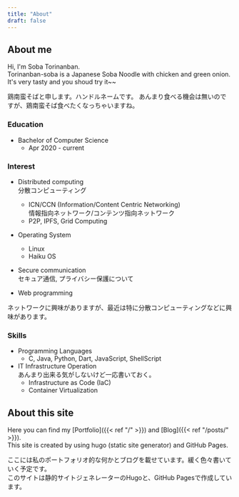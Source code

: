 ```yaml
---
title: "About"
draft: false
---
```


## About me
Hi, I'm Soba Torinanban.  
Torinanban-soba is a Japanese Soba Noodle with chicken and green onion. It's very tasty and you shoud try it~~  

鶏南蛮そばと申します。ハンドルネームです。
あんまり食べる機会は無いのですが、鶏南蛮そば食べたくなっちゃいますね。

### Education
- Bachelor of Computer Science
    - Apr 2020 - current

### Interest
- Distributed computing  
分散コンピューティング
    - ICN/CCN (Information/Content Centric Networking)  
    情報指向ネットワーク/コンテンツ指向ネットワーク
    - P2P, IPFS, Grid Computing
- Operating System
    - Linux
    - Haiku OS
- Secure communication  
セキュア通信, プライバシー保護について  
  
- Web programming  

ネットワークに興味がありますが、最近は特に分散コンピューティングなどに興味があります。

### Skills
- Programming Languages
    - C, Java, Python, Dart, JavaScript, ShellScript
- IT Infrastructure Operation  
あんまり出来る気がしないけど一応書いておく。
    - Infrastructure as Code (IaC)
    - Container Virtualization

## About this site
Here you can find my [Portfolio]({{< ref "/" >}}) and [Blog]({{< ref "/posts/" >}}).  
This site is created by using hugo (static site generator) and GitHub Pages.

ここには私のポートフォリオ的な何かとブログを載せています。緩く色々書いていく予定です。  
このサイトは静的サイトジェネレーターのHugoと、GitHub Pagesで作成しています。
